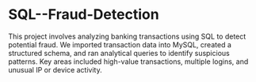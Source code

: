 # SQL--Fraud-Detection
This project involves analyzing banking transactions using SQL to detect potential fraud. We imported transaction data into MySQL, created a structured schema, and ran analytical queries to identify suspicious patterns. Key areas included high-value transactions, multiple logins, and unusual IP or device activity.    

